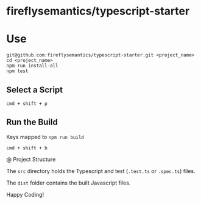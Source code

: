 # fireflysemantics/typescript-starter

# Use

```
git@github.com:fireflysemantics/typescript-starter.git <project_name>
cd <project_name>
npm run install-all
npm test
```

## Select a Script

```
cmd + shift + p
```

## Run the Build

Keys mapped to `npm run build` 
```
cmd + shift + b
```

@ Project Structure

The `src` directory holds the Typescript and test (`.test.ts` or `.spec.ts`) files.

The `dist` folder contains the built Javascript files.

Happy Coding!